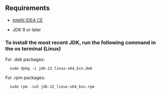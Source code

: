 ## Requirements

 * [Intellij IDEA CE]([https://jitpack.io/#umjammer/jlayer](https://www.jetbrains.com/idea/download/?section=mac))

 * JDK 9 or later

### To install the most recent JDK, run the following command in the os terminal (Linux)

For .deb packages:
```
  sudo dpkg -i jdk-22_linux-x64_bin.deb
```

For .rpm packages:
```
  sudo rpm -ivh jdk-22_linux-x64_bin.rpm
```

